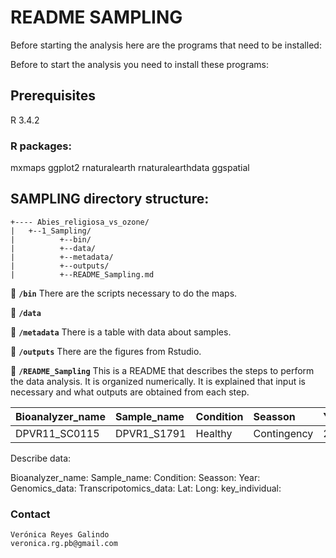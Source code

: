 # README SAMPLING

Before starting the analysis here are the programs that need to be installed:

Before to start the analysis you need to install these programs:

## Prerequisites

R 3.4.2

### R packages:

mxmaps
ggplot2
rnaturalearth
rnaturalearthdata
ggspatial

## SAMPLING directory structure:

```
+---- Abies_religiosa_vs_ozone/
|	+--1_Sampling/
|          +--bin/
|          +--data/
|          +--metadata/
|          +--outputs/
|          +--README_Sampling.md
```

:file_folder: **`/bin`**
There are the scripts necessary to do the maps.

:file_folder: **`/data`**


:file_folder: **`/metadata`** There is a table with data about samples.

:file_folder: **`/outputs`** There are the figures from Rstudio.

:page_facing_up: **`/README_Sampling`** This is a README that describes the steps to perform the data analysis. It is organized numerically. It is explained that input is necessary and what outputs are obtained from each step.

|Bioanalyzer_name|Sample_name|Condition|Seasson|Year|Genomics_data|	Transcripotomics_data|Lat|Long|key_individual|
|:---|:---|:---|:---|:---|:---|:---|:---|:---|:---|
|DPVR11_SC0115|DPVR1_S1791|Healthy|Contingency|2015_2016|ArDlS1_ArDlS1|ContiH1-15|19.28614473|-99.30166201|HEALTHY_01|

Describe data:

Bioanalyzer_name:
Sample_name:
Condition:
Seasson:
Year:
Genomics_data:
Transcripotomics_data:
Lat:
Long:
key_individual:

### Contact

```
Verónica Reyes Galindo
veronica.rg.pb@gmail.com
```
